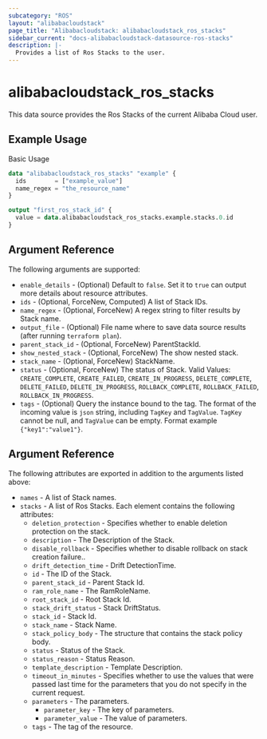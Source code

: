 ```yaml
---
subcategory: "ROS"
layout: "alibabacloudstack"
page_title: "Alibabacloudstack: alibabacloudstack_ros_stacks"
sidebar_current: "docs-alibabacloudstack-datasource-ros-stacks"
description: |-
  Provides a list of Ros Stacks to the user.
---
```


# alibabacloudstack\_ros\_stacks

This data source provides the Ros Stacks of the current Alibaba Cloud user.


## Example Usage

Basic Usage

```terraform
data "alibabacloudstack_ros_stacks" "example" {
  ids        = ["example_value"]
  name_regex = "the_resource_name"
}

output "first_ros_stack_id" {
  value = data.alibabacloudstack_ros_stacks.example.stacks.0.id
}
```

## Argument Reference

The following arguments are supported:

* `enable_details` - (Optional) Default to `false`. Set it to `true` can output more details about resource attributes.
* `ids` - (Optional, ForceNew, Computed)  A list of Stack IDs.
* `name_regex` - (Optional, ForceNew) A regex string to filter results by Stack name.
* `output_file` - (Optional) File name where to save data source results (after running `terraform plan`).
* `parent_stack_id` - (Optional, ForceNew) ParentStackId.
* `show_nested_stack` - (Optional, ForceNew) The show nested stack.
* `stack_name` - (Optional, ForceNew) StackName.
* `status` - (Optional, ForceNew) The status of Stack. Valid Values: `CREATE_COMPLETE`, `CREATE_FAILED`, `CREATE_IN_PROGRESS`, `DELETE_COMPLETE`, `DELETE_FAILED`, `DELETE_IN_PROGRESS`, `ROLLBACK_COMPLETE`, `ROLLBACK_FAILED`, `ROLLBACK_IN_PROGRESS`.
* `tags` - (Optional) Query the instance bound to the tag. The format of the incoming value is `json` string, including `TagKey` and `TagValue`. `TagKey` cannot be null, and `TagValue` can be empty. Format example `{"key1":"value1"}`.

## Argument Reference

The following attributes are exported in addition to the arguments listed above:

* `names` - A list of Stack names.
* `stacks` - A list of Ros Stacks. Each element contains the following attributes:
  * `deletion_protection` - Specifies whether to enable deletion protection on the stack.
  * `description` - The Description of the Stack.
  * `disable_rollback` - Specifies whether to disable rollback on stack creation failure..
  * `drift_detection_time` - Drift DetectionTime.
  * `id` - The ID of the Stack.
  * `parent_stack_id` - Parent Stack Id.
  * `ram_role_name` - The RamRoleName.
  * `root_stack_id` - Root Stack Id.
  * `stack_drift_status` - Stack DriftStatus.
  * `stack_id` - Stack Id.
  * `stack_name` - Stack Name.
  * `stack_policy_body` - The structure that contains the stack policy body.
  * `status` - Status of the Stack.
  * `status_reason` - Status Reason.
  * `template_description` - Template Description.
  * `timeout_in_minutes` - Specifies whether to use the values that were passed last time for the parameters that you do not specify in the current request.
  * `parameters` - The parameters.
    * `parameter_key` - The key of parameters.
    * `parameter_value` - The value of parameters.
  * `tags` - The tag of the resource.
